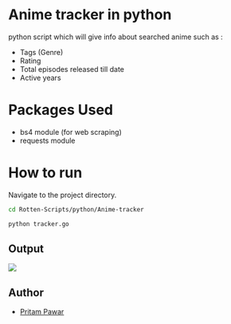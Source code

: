# Anime tracker  in python
python script which will give info about searched anime such as :
- Tags (Genre)
- Rating
- Total episodes released till date
- Active years
# Packages Used
- bs4 module (for web scraping)
-  requests module
# How to run
Navigate to the project directory.
```bash
cd Rotten-Scripts/python/Anime-tracker
```
```bash
python tracker.go 
```
## Output
![](https://i.imgur.com/qSVsSjb.png)
## Author
- [Pritam Pawar](https://github.com/pritamp17)




